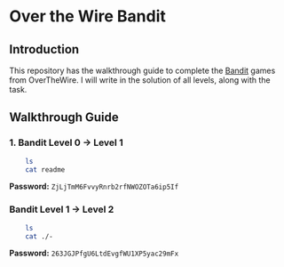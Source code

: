 # Over the Wire Bandit

## Introduction

This repository has the walkthrough guide to complete the [Bandit](https://overthewire.org/wargames/bandit/) games from OverTheWire.
I will write in the solution of all levels, along with the task.

## Walkthrough Guide

### **1. Bandit Level 0 -> Level 1**

```bash
    ls
    cat readme
```
**Password:** ```ZjLjTmM6FvvyRnrb2rfNWOZOTa6ip5If```

### **Bandit Level 1 -> Level 2**

```bash
    ls
    cat ./-
```
**Password:** ```263JGJPfgU6LtdEvgfWU1XP5yac29mFx```

